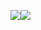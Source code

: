 ![](https://cdn.nlark.com/yuque/__puml/539d9a9154f0d08c7f5b84bca7e45b4c.svg#lake_card_v2=eyJ0eXBlIjoicHVtbCIsImNvZGUiOiJAc3RhcnR1bWxcbmF1dG9udW1iZXJcbmFjdG9yIFwi55So5oi35ZCNXCIgYXMgVXNlclxucGFydGljaXBhbnQgXCJBcHBcIiBhcyBBcHBcbnBhcnRpY2lwYW50IFwiU0RLXCIgYXMgU0RLXG5wYXJ0aWNpcGFudCBcIuiuvuWkh1wiIGFzIERldmljZSIsInVybCI6Imh0dHBzOi8vY2RuLm5sYXJrLmNvbS95dXF1ZS9fX3B1bWwvNTM5ZDlhOTE1NGYwZDA4YzdmNWI4NGJjYTdlNDViNGMuc3ZnIiwiaWQiOiJFTUlJNyIsIm1hcmdpbiI6eyJ0b3AiOnRydWUsImJvdHRvbSI6dHJ1ZX0sImNhcmQiOiJkaWFncmFtIn0=)![](https://cdn.nlark.com/yuque/__puml/92c6290c2c71b94a4f132aa4f340acc2.svg#lake_card_v2=eyJ0eXBlIjoicHVtbCIsImNvZGUiOiJAc3RhcnR1bWxcblxuYXV0b251bWJlclxuXG5hY3RvciBcIueUqOaIt1wiIGFzIFVzZXJcbnBhcnRpY2lwYW50IFwiQXBwXCIgYXMgQXBwXG5wYXJ0aWNpcGFudCBcIlNES1wiIGFzIFNES1xucGFydGljaXBhbnQgXCLorr7lpIdcIiBhcyBEZXZpY2VcblxuYWN0aXZhdGUgQXBwXG5BcHAgLT4gU0RLOiDliJ3lp4vljJZTREvvvJrosIPnlKhpbml05Yid5aeL5YyWXG5cbmFjdGl2YXRlIFVzZXJcblxuVXNlciAtPiBBcHA6IOmAieaLqeiuvuWkh-WPkei1t-e7keWumua1geeoi1xuYWN0aXZhdGUgQXBwXG5cbkFwcCAtPiBTREs6IOWPkei1t-aQnOe0ouivt-axgu-8mnNlYXJjaFxuYWN0aXZhdGUgU0RLXG5cblNESyAtLT4gQXBwOiDov5Tlm57mkJzntKLnu5Pmnpxcbm5vdGUgcmlnaHQgb2YgU0RLOiDmr4_mrKHov5Tlm57ljZXkuKrorr7lpIfvvIzkuI3lpITnkIbph43lpI3nu5PmnpxcblxuYWN0aXZhdGUgQXBwXG5BcHAgLT4gQXBwOiDogZrlkIjmkJzntKLnu5PmnpzvvIzmjInnhafkv6Hlj7flvLrluqbmjpLluo9cblxuQXBwIC0tPiBVc2VyOiDlkJHnlKjmiLflsZXnpLrmkJzntKLliLDnmoTorr7lpIfliJfooahcblxuVXNlciAtPiBBcHA6IOmAieaLqeS4gOS4quaQnOe0ouWIsOeahOiuvuWkh-i_m-ihjOe7keWumlxuXG5BcHAgLT4gU0RLOiDosIPnlKhiaW5kXG5cblNESyAtPiBEZXZpY2U6IOi_nuaOpeiuvuWkh--8jOiOt-WPlumaj-acuuaVsFxuXG5EZXZpY2UgLT4gU0RLOiDov5Tlm57pmo_mnLrmlbBcblxuU0RLIC0tPiBBcHA6IOWbnuiwg29uUmVjZWl2ZVJhZG9tTnVtYmVyUmVxdWVzdCzlkYrnn6XpnIDopoHpmo_mnLrmlbDphY3lr7lcblxuQXBwIC0-IEFwcDog5pi-56S66ZqP5py65pWw6L6T5YWl5qGGXG5cblVzZXIgLT4gQXBwOiDovpPlhaXpmo_mnLrmlbBcblxuQXBwIC0-IFNESzog6LCD55SoaW5wdXRSYW5kb21Db2Rl6L6T5YWl6ZqP5py65pWwXG5cblNESyAtPiBTREs6IOmqjOivgemaj-acuuaVsOeahOato-ehruaAp1xuXG5TREsgLT4gRGV2aWNlOiDlkYrnn6Xpqozor4Hnu5PmnpxcblxuU0RLIC0tPiBBcHA6IOWbnuiwg29uUmVjZWl2ZUJpbmRTdGF0ZeWRiuefpee7keWumue7k-aenFxuXG5TREsgLT4gU0RLOiDlvIDlp4vmjqXmlLbmlbDmja5cbkBlbmR1bWwiLCJ1cmwiOiJodHRwczovL2Nkbi5ubGFyay5jb20veXVxdWUvX19wdW1sLzkyYzYyOTBjMmM3MWI5NGE0ZjEzMmFhNGYzNDBhY2MyLnN2ZyIsImlkIjoiSGhhZjUiLCJtYXJnaW4iOnsidG9wIjp0cnVlLCJib3R0b20iOnRydWV9LCJjYXJkIjoiZGlhZ3JhbSJ9)
